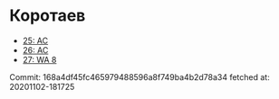 # Коротаев
- [25: AC](25.md)
- [26: AC](26.md)
- [27: WA 8](27.md)

Commit: 168a4df45fc465979488596a8f749ba4b2d78a34
 fetched at: 20201102-181725
